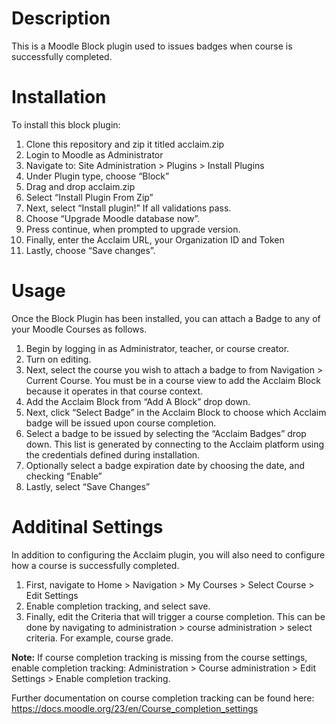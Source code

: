 Description
===========
This is a Moodle Block plugin used to issues badges when course is successfully completed.

Installation
============
To install this block plugin:

<ol>
  <li>Clone this repository and zip it titled acclaim.zip</li>
  <li>Login to Moodle as Administrator</li>
  <li>Navigate to: Site Administration > Plugins > Install Plugins</li>
  <li>Under Plugin type, choose “Block”</li>
  <li>Drag and drop acclaim.zip</li>
  <li>Select “Install Plugin From Zip”</li>
  <li>Next, select “Install plugin!”  If all validations pass.</li>
  <li>Choose “Upgrade Moodle database now”.</li>
  <li>Press continue, when prompted to upgrade version.</li>
  <li>Finally, enter the Acclaim URL, your Organization ID and Token</li>
  <li>Lastly, choose “Save changes”.</li>
</ol>

Usage
=====
Once the Block Plugin has been installed, you can attach a Badge to any of your Moodle Courses as follows.

<ol>
  <li>Begin by logging in as Administrator, teacher, or course creator.</li>
  <li>Turn on editing.</li>
  <li>Next, select the course you wish to attach a badge to from Navigation > Current Course.  You must be in a course view to add the Acclaim Block because it operates in that course context.</li>
  <li>Add the Acclaim Block from “Add A Block” drop down.</li>
  <li>Next, click “Select Badge” in the Acclaim Block to choose which Acclaim badge will be issued upon course completion. </li>
  <li>Select a badge to be issued by selecting the “Acclaim Badges” drop down.  This list is generated by connecting to the Acclaim platform using the credentials defined during installation.</li>
  <li>Optionally select a badge expiration date by choosing the date, and checking “Enable”</li>
  <li>Lastly, select “Save Changes”</li>
</ol>

Additinal Settings
==================
In addition to configuring the Acclaim plugin, you will also need to configure how a course is successfully completed.

<ol>
  <li>First, navigate to Home > Navigation > My Courses > Select Course > Edit Settings</li>
  <li>Enable completion tracking, and select save.</li>
  <li>Finally, edit the Criteria that will trigger a course completion.  This can be done by navigating to administration > course administration > select criteria.  For example, course grade.</li>
</ol>

<b>Note:</b> If course completion tracking is missing from the course settings, enable completion tracking: Administration > Course administration > Edit Settings > Enable completion tracking.

Further documentation on course completion tracking can be found here:
https://docs.moodle.org/23/en/Course_completion_settings


